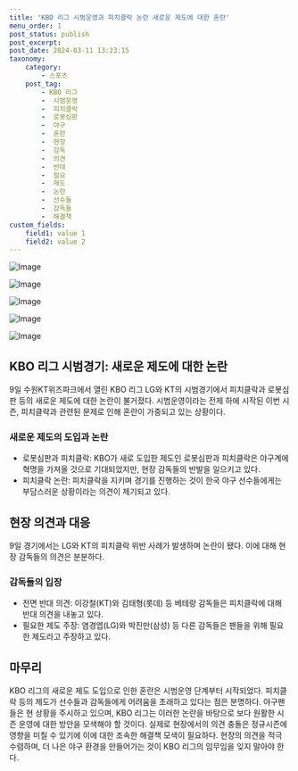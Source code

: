 ```yaml
---
title: 'KBO 리그 시범운영과 피치클락 논란 새로운 제도에 대한 혼란'
menu_order: 1
post_status: publish
post_excerpt: 
post_date: 2024-03-11 13:23:15
taxonomy:
    category:
        - 스포츠
    post_tag:
        - KBO 리그
        -  시범운영
        -  피치클락
        -  로봇심판
        -  야구
        -  혼란
        -  현장
        -  감독
        -  의견
        -  반대
        -  필요
        -  제도
        -  논란
        -  선수들
        -  감독들
        -  해결책
custom_fields:
    field1: value 1
    field2: value 2
---
```


![Image](https://imgnews.pstatic.net/image/076/2024/03/11/2024031201000731900086061_20240311102702623.jpg?type=w647)

![Image](https://imgnews.pstatic.net/image/076/2024/03/11/2024031201000731900086062_20240311102702629.jpg?type=w647)

![Image](https://imgnews.pstatic.net/image/076/2024/03/11/2024031201000731900086063_20240311102702637.jpg?type=w647)

![Image](https://imgnews.pstatic.net/image/076/2024/03/11/2024031201000731900086064_20240311102702642.jpg?type=w647)

![Image](https://imgnews.pstatic.net/image/076/2024/03/11/2024031201000731900086065_20240311102702648.jpg?type=w647)

## KBO 리그 시범경기: 새로운 제도에 대한 논란
9일 수원KT위즈파크에서 열린 KBO 리그 LG와 KT의 시범경기에서 피치클락과 로봇심판 등의 새로운 제도에 대한 논란이 불거졌다. 시범운영이라는 전제 하에 시작된 이번 시즌, 피치클락과 관련된 문제로 인해 혼란이 가중되고 있는 상황이다. 
### 새로운 제도의 도입과 논란
- 로봇심판과 피치클락: KBO가 새로 도입한 제도인 로봇심판과 피치클락은 야구계에 혁명을 가져올 것으로 기대되었지만, 현장 감독들의 반발을 일으키고 있다. 
- 피치클락 논란: 피치클락을 지키며 경기를 진행하는 것이 한국 야구 선수들에게는 부담스러운 상황이라는 의견이 제기되고 있다.
## 현장 의견과 대응
9일 경기에서는 LG와 KT의 피치클락 위반 사례가 발생하며 논란이 됐다. 이에 대해 현장 감독들의 의견은 분분하다. 
### 감독들의 입장
- 전면 반대 의견: 이강철(KT)와 김태형(롯데) 등 베테랑 감독들은 피치클락에 대해 반대 의견을 내놓고 있다.
- 필요한 제도 주장: 염경엽(LG)와 박진만(삼성) 등 다른 감독들은 팬들을 위해 필요한 제도라고 주장하고 있다.
## 마무리
KBO 리그의 새로운 제도 도입으로 인한 혼란은 시범운영 단계부터 시작되었다. 피치클락 등의 제도가 선수들과 감독들에게 어려움을 초래하고 있다는 점은 분명하다. 야구팬들은 현 상황을 주시하고 있으며, KBO 리그는 이러한 논란을 바탕으로 보다 원활한 시즌 운영에 대한 방안을 모색해야 할 것이다. 실제로 현장에서의 의견 충돌은 정규시즌에 영향을 미칠 수 있기에 이에 대한 조속한 해결책 모색이 필요하다. 현장의 의견을 적극 수렴하며, 더 나은 야구 환경을 만들어가는 것이 KBO 리그의 임무임을 잊지 말아야 한다.
